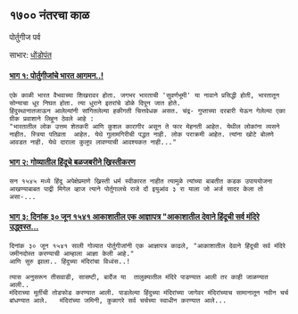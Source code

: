 ## १७०० नंतरचा काळ

पोर्तुगीज पर्व

साभार: [धोंडोपंत](https://www.facebook.com/dhondopant.apate)


#### [भाग १: पोर्तुगीजांचे भारत आगमन..!](https://www.facebook.com/share/p/WMEDN7SH4f9qMbde/)
```
एके काळी भारत वैभवाच्या शिखरावर होता. जगभर भारताची 'सुवर्णभूमी' या नावाने प्रसिद्धी होती, भारतातून सोन्याचा धूर निघत होता. त्या धुराने इतरांचे डोळे दिपून जात होते.
हिंदुस्थानातजाऊन आलेल्यांनी सांगितलेल्या हकीगती चित्तवेधक असत. चंद्र- गुप्ताच्या दरबारी येऊन गेलेल्या एका ग्रीक प्रवाशाने लिहून ठेवले आहे :
"भारतातील लोक उत्तम शेतकरी आणि कुशल कारागीर असून ते फार मेहनती आहेत. येथील लोकांना व्यसने नाहीत. स्त्रिया पतिव्रता  आहेत. येथे गुलामगिरीची पद्धत नाही. लोक पराक्रमी आहेत. त्यांना खोटे बोलणे आवडत नाही. येथे दाराला कुलूप लावण्याची आवश्यकत नाही..."

```

#### [भाग २: गोव्यातील हिंदूचे बळजबरीने ख्रिस्तीकरण](https://www.facebook.com/share/p/6UbJHQb7hMiaiCRM/)
```
सन १५४५ मध्ये हिंदू अपेक्षेप्रमाणे ख्रिस्ती धर्म स्वीकारत नाहीत त्यामुळे त्यांच्या बाबतीत कडक उपाययोजना आखण्याबाबत पाद्री मिगेल व्हाज त्याने पोर्तुगालचे राजे दों इयुआंव ३ रा याला जो अर्ज सादर केला तो असा-...

```

#### [भाग ३: दिनांक ३० जून १५४१ आकाशातील एक आज्ञापत्र "आकाशातील देवाने हिंदूची सर्व मंदिरे उद्ध्वस्त...](https://www.facebook.com/share/p/GaLFFynzSV2UtQzF/?mibextid=oFDknk)
```
दिनांक ३० जून १५४१ साली गोव्यात पोर्तुगीजांनी एक आज्ञापत्र काढले, "आकाशातील देवाने हिंदूची सर्व मंदिरे जमीनदोस्त करण्याची आम्हाला आज्ञा केली आहे."
आणि सुरु झाला.. हिंदुच्या मंदिरांचा विध्वंस..!

त्यास अनुसरून तीसवाडी, सासष्टी, बार्देज या  तालुक्यातील मंदिरे पाडण्यात आली तर काही जाळण्यात आली..
मंदिराच्या मूर्तीची तोडफोड करण्यात आली. पाडलेल्या हिंदुच्या मंदिरांच्या जागेवर मंदिरांच्याच सामानातून नवीन चर्च बांधण्यात आले.   मंदिरांच्या जमिनी, कुळागरे सर्व चर्चच्या स्वाधीन करण्यात आले...

```
